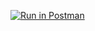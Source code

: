 [![Run in Postman](https://run.pstmn.io/button.svg)](https://app.getpostman.com/run-collection/57ed3d5983be342f2489)